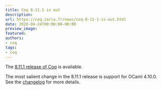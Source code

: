 ```yaml
---
title: Coq 8.11.1 is out
description:
url: https://coq.inria.fr/news/coq-8-11-1-is-out.html
date: 2020-04-24T00:00:00-00:00
preview_image:
featured:
authors:
- coq
tags:
- coq
---
```



<p>The <a href="https://github.com/coq/coq/releases/tag/V8.11.1">8.11.1 release of Coq</a> is available.</p>

<p>The most salient change in the 8.11.1 release is support for OCaml 4.10.0. See the <a href="https://coq.github.io/doc/V8.11.1/refman/changes.html#changes-in-8-11-1">changelog</a> for more details.</p>


 
